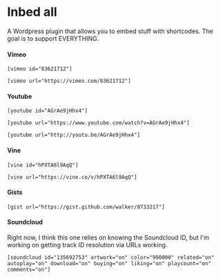 Inbed all
===================

A Wordpress plugin that allows you to embed stuff with shortcodes. The goal is to support EVERYTHING.


#### Vimeo
    [vimeo id="83621712"]

    [vimeo url="https://vimeo.com/83621712"]

#### Youtube
    [youtube id="AGrAe9jHhx4"]

    [youtube url="https://www.youtube.com/watch?v=AGrAe9jHhx4"]

    [youtube url="http://youtu.be/AGrAe9jHhx4"]

#### Vine
    [vine id="hPXTA6l9AqQ"]

    [vine url="https://vine.co/v/hPXTA6l9AqQ"]

#### Gists
    [gist url="https://gist.github.com/walker/8733217"]

#### Soundcloud

Right now, I think this one relies on knowing the Soundcloud ID, but I'm working on getting track ID resolution via URLs working.

    [soundcloud id="135692753" artwork="on" color="990000" related="on" autoplay="on" download="on" buying="on" liking="on" playcount="on" comments="on"]
